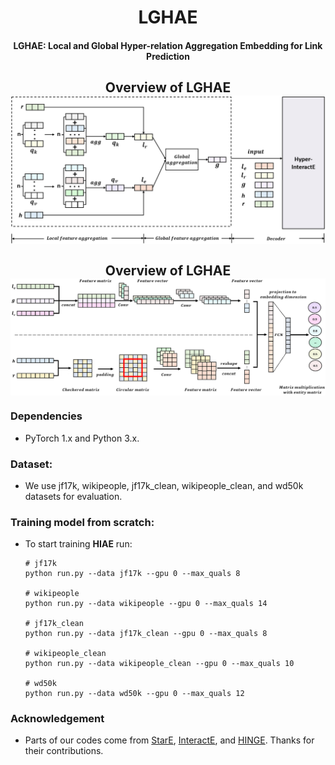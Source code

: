 <h1 align="center">
  LGHAE
</h1>
<h4 align="center">LGHAE: Local and Global Hyper-relation Aggregation Embedding for Link Prediction</h4>
<h2 align="center">
  Overview of LGHAE
  <img align="center"  src="./overview.png" alt="...">
</h2>
<h2 align="center">
  Overview of LGHAE
  <img align="center"  src="./overview2.png" alt="...">
</h2>

### Dependencies

- PyTorch 1.x and Python 3.x.

### Dataset:

- We use jf17k,  wikipeople, jf17k_clean, wikipeople_clean, and wd50k datasets for evaluation. 

### Training model from scratch:

- To start training **HIAE** run:

  ```shell
  # jf17k
  python run.py --data jf17k --gpu 0 --max_quals 8
  
  # wikipeople
  python run.py --data wikipeople --gpu 0 --max_quals 14
  
  # jf17k_clean
  python run.py --data jf17k_clean --gpu 0 --max_quals 8
  
  # wikipeople_clean
  python run.py --data wikipeople_clean --gpu 0 --max_quals 10
  
  # wd50k
  python run.py --data wd50k --gpu 0 --max_quals 12
  
### Acknowledgement

- Parts of our codes come from [StarE](https://github.com/migalkin/StarE), [InteractE](https://github.com/malllabiisc/InteractE), and [HINGE](https://github.com/eXascaleInfolab/HINGE_code). Thanks for their contributions.



